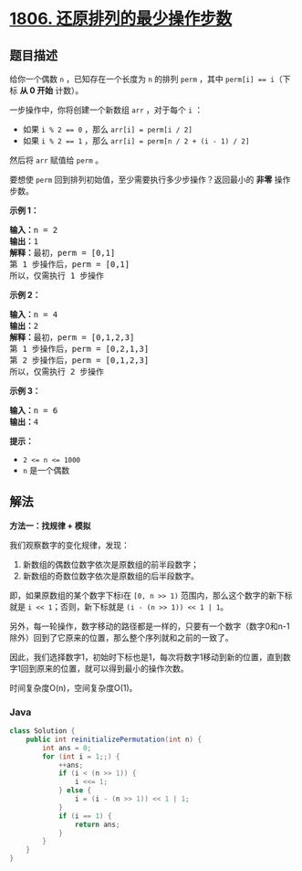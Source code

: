 # [1806. 还原排列的最少操作步数](https://leetcode.cn/problems/minimum-number-of-operations-to-reinitialize-a-permutation)

## 题目描述

<p>给你一个偶数 <code>n</code>​​​​​​ ，已知存在一个长度为 <code>n</code> 的排列 <code>perm</code> ，其中 <code>perm[i] == i</code>​（下标 <strong>从 0 开始</strong> 计数）。</p>

<p>一步操作中，你将创建一个新数组 <code>arr</code> ，对于每个 <code>i</code> ：</p>

<ul>
	<li>如果 <code>i % 2 == 0</code> ，那么 <code>arr[i] = perm[i / 2]</code></li>
	<li>如果 <code>i % 2 == 1</code> ，那么 <code>arr[i] = perm[n / 2 + (i - 1) / 2]</code></li>
</ul>

<p>然后将 <code>arr</code>​​ 赋值​​给 <code>perm</code> 。</p>

<p>要想使 <code>perm</code> 回到排列初始值，至少需要执行多少步操作？返回最小的 <strong>非零</strong> 操作步数。</p>



<p><strong>示例 1：</strong></p>

<pre>
<strong>输入：</strong>n = 2
<strong>输出：</strong>1
<strong>解释：</strong>最初，perm = [0,1]
第 1 步操作后，perm = [0,1]
所以，仅需执行 1 步操作</pre>

<p><strong>示例 2：</strong></p>

<pre>
<strong>输入：</strong>n = 4
<strong>输出：</strong>2
<strong>解释：</strong>最初，perm = [0,1,2,3]
第 1 步操作后，perm = [0,2,1,3]
第 2 步操作后，perm = [0,1,2,3]
所以，仅需执行 2 步操作</pre>

<p><strong>示例 3：</strong></p>

<pre>
<strong>输入：</strong>n = 6
<strong>输出：</strong>4
</pre>



<p><strong>提示：</strong></p>

<ul>
	<li><code>2 <= n <= 1000</code></li>
	<li><code>n</code>​​​​​​ 是一个偶数</li>
</ul>

## 解法

**方法一：找规律 + 模拟**

我们观察数字的变化规律，发现：

1. 新数组的偶数位数字依次是原数组的前半段数字；
1. 新数组的奇数位数字依次是原数组的后半段数字。

即，如果原数组的某个数字下标i在 `[0, n >> 1)` 范围内，那么这个数字的新下标就是 `i << 1`；否则，新下标就是 `(i - (n >> 1)) << 1 | 1`。

另外，每一轮操作，数字移动的路径都是一样的，只要有一个数字（数字0和n-1除外）回到了它原来的位置，那么整个序列就和之前的一致了。

因此，我们选择数字1，初始时下标也是1，每次将数字1移动到新的位置，直到数字1回到原来的位置，就可以得到最小的操作次数。

时间复杂度O(n)，空间复杂度O(1)。

### **Java**

```java
class Solution {
    public int reinitializePermutation(int n) {
        int ans = 0;
        for (int i = 1;;) {
            ++ans;
            if (i < (n >> 1)) {
                i <<= 1;
            } else {
                i = (i - (n >> 1)) << 1 | 1;
            }
            if (i == 1) {
                return ans;
            }
        }
    }
}
```
